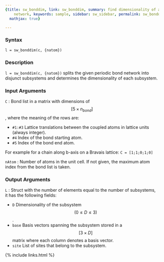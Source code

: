 ```yaml
---
{title: sw_bonddim, link: sw_bonddim, summary: find dimensionality of a periodic bond
    network, keywords: sample, sidebar: sw_sidebar, permalink: sw_bonddim, folder: swfiles,
  mathjax: true}

---
```

  
### Syntax
  
`l = sw_bonddim(c, {natom})`
  
### Description
  
`l = sw_bonddim(c, {natom})` splits the given periodic bond network into
disjunct subsystems and determines the dimensionality of each subsystem.
  
### Input Arguments
  
`C`
: Bond list in a matrix with dimensions of $$[5\times n_{bond}]$$, where the meaning of
  the rows are:
  * `#1:#3`   Lattice translations between the coupled atoms in
              lattice units (always integer).
  * `#4`      Index of the bond starting atom.
  * `#5`      Index of the bond end atom.
 
  For example for a chain along b-axis on a Bravais lattice:
      `C = [1;1;0;1;0]`
  
`nAtom`
: Number of atoms in the unit cell. If not given, the maximum
  atom index from the bond list is taken.
  
### Output Arguments
  
`L`
: Struct with the number of elements equal to the number of
          subsystems, it has the following fields:
  * `D`       Dimensionality of the subsystem $$(0\leq D\leq 3)$$.
  * `base`    Basis vectors spanning the subsystem stored in a
                      $$[3\times D]$$ matrix where each column denotes a basis
                      vector.
  * `site`    List of sites that belong to the subsystem.
 

{% include links.html %}
